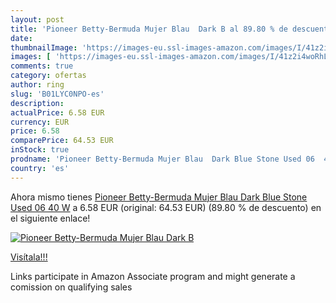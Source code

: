 ```yaml
---
layout: post
title: 'Pioneer Betty-Bermuda Mujer Blau  Dark B al 89.80 % de descuento'
date: 
thumbnailImage: 'https://images-eu.ssl-images-amazon.com/images/I/41z2i4woRhL._SL200_.jpg'
images: [ 'https://images-eu.ssl-images-amazon.com/images/I/41z2i4woRhL._SL200_.jpg' ]
comments: true
category: ofertas
author: ring
slug: 'B01LYC0NPO-es'
description:
actualPrice: 6.58 EUR
currency: EUR
price: 6.58
comparePrice: 64.53 EUR
inStock: true
prodname: 'Pioneer Betty-Bermuda Mujer Blau  Dark Blue Stone Used 06  40 W'
country: 'es'
---
```


Ahora mismo tienes [Pioneer Betty-Bermuda Mujer Blau  Dark Blue Stone Used 06  40 W](https://www.amazon.es/dp/B01LYC0NPO/?tag=tolees-21) a 6.58 EUR (original: 64.53 EUR) (89.80 %  de descuento) en el siguiente enlace!

[![Pioneer Betty-Bermuda Mujer Blau  Dark B](https://images-eu.ssl-images-amazon.com/images/I/41z2i4woRhL._SL200_.jpg)](https://www.amazon.es/dp/B01LYC0NPO/?tag=tolees-21)

[Visítala!!!](https://www.amazon.es/dp/B01LYC0NPO/?tag=tolees-21)

Links participate in Amazon Associate program and might generate a comission on qualifying sales
